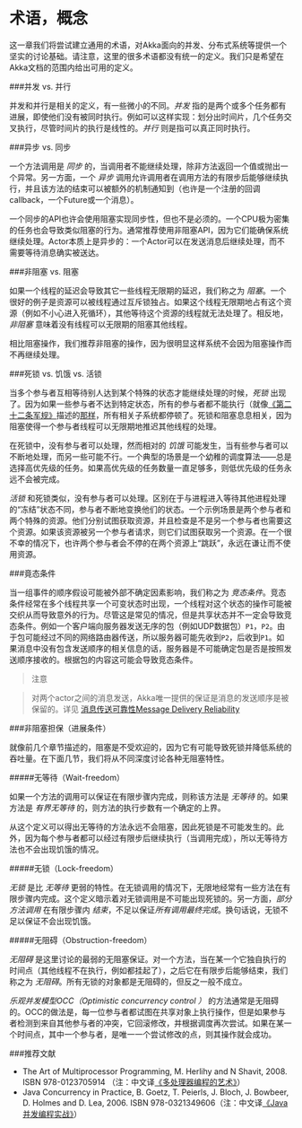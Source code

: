 # 术语，概念

这一章我们将尝试建立通用的术语，对Akka面向的并发、分布式系统等提供一个坚实的讨论基础。请注意，这里的很多术语都没有统一的定义。我们只是希望在Akka文档的范围内给出可用的定义。

###并发 vs. 并行

并发和并行是相关的定义，有一些微小的不同。*并发* 指的是两个或多个任务都有进展，即使他们没有被同时执行。例如可以这样实现：划分出时间片，几个任务交叉执行，尽管时间片的执行是线性的。*并行* 则是指可以真正同时执行。

###异步 vs. 同步

一个方法调用是 *同步* 的，当调用者不能继续处理，除非方法返回一个值或抛出一个异常。另一方面，一个 *异步* 调用允许调用者在调用方法的有限步后能够继续执行，并且该方法的结束可以被额外的机制通知到（也许是一个注册的回调callback，一个Future或一个消息）。

一个同步的API也许会使用阻塞实现同步性，但也不是必须的。一个CPU极为密集的任务也会导致类似阻塞的行为。通常推荐使用非阻塞API，因为它们能确保系统继续处理。Actor本质上是异步的：一个Actor可以在发送消息后继续处理，而不需要等待消息确实被送达。

###非阻塞 vs. 阻塞

如果一个线程的延迟会导致其它一些线程无限期的延迟，我们称之为 *阻塞*。一个很好的例子是资源可以被线程通过互斥锁独占。如果这个线程无限期地占有这个资源（例如不小心进入死循环），其他等待这个资源的线程就无法处理了。相反地，*非阻塞* 意味着没有线程可以无限期的阻塞其他线程。

相比阻塞操作，我们推荐非阻塞的操作，因为很明显这样系统不会因为阻塞操作而不再继续处理。


###死锁 vs. 饥饿 vs. 活锁

当多个参与者互相等待别人达到某个特殊的状态才能继续处理的时候，*死锁* 出现了。因为如果一些参与者不达到特定状态，所有的参与者都不能执行（就像[《第二十二条军规》](http://en.wikipedia.org/wiki/Catch-22)描述的<a href="http://en.wikipedia.org/wiki/Catch-22_(logic)">那样</a>，所有相关子系统都停顿了。死锁和阻塞息息相关，因为阻塞使得一个参与者线程可以无限期地推迟其他线程的处理。

在死锁中，没有参与者可以处理，然而相对的 *饥饿* 可能发生，当有些参与者可以不断地处理，而另一些可能不行。一个典型的场景是一个幼稚的调度算法——总是选择高优先级的任务。如果高优先级的任务数量一直足够多，则低优先级的任务永远不会被完成。

*活锁* 和死锁类似，没有参与者可以处理。区别在于与进程进入等待其他进程处理的“冻结”状态不同，参与者不断地变换他们的状态。一个示例场景是两个参与者和两个特殊的资源。他们分别试图获取资源，并且检查是不是另一个参与者也需要这个资源。如果该资源被另一个参与者请求，则它们试图获取另一个资源。在一个很不幸的情况下，也许两个参与者会不停的在两个资源上“跳跃”，永远在谦让而不使用资源。

###竟态条件

当一组事件的顺序假设可能被外部不确定因素影响，我们称之为 *竞态条件*。竞态条件经常在多个线程共享一个可变状态时出现，一个线程对这个状态的操作可能被交织从而导致意外的行为。尽管这是常见的情况，但是共享状态并不一定会导致竞态条件。例如一个客户端向服务器发送无序的包（例如UDP数据包）`P1`，`P2`。由于包可能经过不同的网络路由器传送，所以服务器可能先收到`P2`，后收到`P1`。如果消息中没有包含发送顺序的相关信息的话，服务器是不可能确定包是否是按照发送顺序接收的。根据包的内容这可能会导致竞态条件。

> 注意

> 对两个actor之间的消息发送，Akka唯一提供的保证是消息的发送顺序是被保留的。详见 [消息传送可靠性Message Delivery Reliability](08_message_delivery_reliability.md)


###非阻塞担保（进展条件）

就像前几个章节描述的，阻塞是不受欢迎的，因为它有可能导致死锁并降低系统的吞吐量。在下面几节，我们将从不同深度讨论各种无阻塞特性。


#####无等待（Wait-freedom）

如果一个方法的调用可以保证在有限步骤内完成，则称该方法是 *无等待* 的。如果方法是 *有界无等待* 的，则方法的执行步数有一个确定的上界。

从这个定义可以得出无等待的方法永远不会阻塞，因此死锁是不可能发生的。此外，因为每个参与者都可以经过有限步后继续执行（当调用完成），所以无等待方法也不会出现饥饿的情况。

#####无锁（Lock-freedom）

*无锁* 是比 *无等待* 更弱的特性。在无锁调用的情况下，无限地经常有一些方法在有限步骤内完成。这个定义暗示着对无锁调用是不可能出现死锁的。另一方面，*部分方法调用* 在有限步骤内 *结束*，不足以保证*所有调用最终完成*。换句话说，无锁不足以保证不会出现饥饿。

#####无阻碍（Obstruction-freedom）

*无阻碍* 是这里讨论的最弱的无阻塞保证。对一个方法，当在某一个它独自执行的时间点（其他线程不在执行，例如都挂起了），之后它在有限步后能够结束，我们称之为 *无阻碍*。所有无锁的对象都是无阻碍的，但反之一般不成立。

*乐观并发模型OCC（Optimistic concurrency control ）* 的方法通常是无阻碍的。OCC的做法是，每一位参与者都试图在共享对象上执行操作，但是如果参与者检测到来自其他参与者的冲突，它回滚修改，并根据调度再次尝试。如果在某一个时间点，其中一个参与者，是唯一一个尝试修改的点，则其操作就会成功。

###推荐文献

* The Art of Multiprocessor Programming, M. Herlihy and N Shavit, 2008. ISBN 978-0123705914 （注：中文译[《多处理器编程的艺术》](http://book.douban.com/subject/3901836/)）
* Java Concurrency in Practice, B. Goetz, T. Peierls, J. Bloch, J. Bowbeer, D. Holmes and D. Lea, 2006. ISBN 978-0321349606（注：中文译[《Java并发编程实战》](http://book.douban.com/subject/10484692/)）





